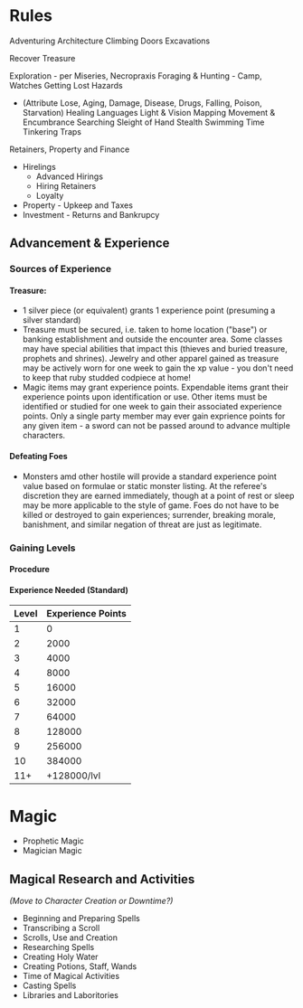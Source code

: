 # Rules

Adventuring
Architecture
Climbing
Doors
Excavations

Recover Treasure

Exploration - per Miseries, Necropraxis
Foraging & Hunting - Camp, Watches
Getting Lost
Hazards 
* (Attribute Lose, Aging, Damage, Disease, Drugs, Falling, Poison, Starvation)
Healing
Languages
Light & Vision
Mapping
Movement & Encumbrance
Searching
Sleight of Hand
Stealth
Swimming
Time
Tinkering
Traps
 
Retainers, Property and Finance
* Hirelings
    * Advanced Hirings
    * Hiring Retainers
    * Loyalty
* Property - Upkeep and Taxes
* Investment - Returns and Bankrupcy


## Advancement & Experience

### Sources of Experience

#### Treasure:
* 1 silver piece (or equivalent) grants 1 experience point (presuming a silver standard)
* Treasure must be secured, i.e. taken to home location ("base") or banking establishment and outside the encounter area.  Some classes may have special abilities that impact this (thieves and buried treasure, prophets and shrines).  Jewelry and other apparel gained as treasure may be actively worn for one week to gain the xp value - you don't need to keep that ruby studded codpiece at home!
* Magic items may grant experience points.  Expendable items grant their experience points upon identification or use.  Other items must be identified or studied for one week to gain their associated experience points. Only a single party member may ever gain exprience points for any given item - a sword can not be passed around to advance multiple characters.

#### Defeating Foes
* Monsters amd other hostile will provide a standard experience point value based on formulae or static monster listing.  At the referee's discretion they are earned immediately, though at a point of rest or sleep may be more applicable to the style of game.  Foes do not have to be killed or destroyed to gain experiences; surrender, breaking morale, banishment, and similar negation of threat are just as legitimate.

### Gaining Levels

#### Procedure

#### Experience Needed (Standard)

| Level | Experience Points |
|-------|------------------- |
|   1   | 0 |
|   2   | 2000 |
|   3   | 4000 |
|   4   | 8000 |
|   5   | 16000 | 
|   6   | 32000 |
|   7   | 64000 |
|   8   | 128000 |
|   9   | 256000 |
|  10   | 384000 | 
|  11+  | +128000/lvl |

# Magic
* Prophetic Magic
* Magician Magic

## Magical Research and Activities
_(Move to Character Creation or Downtime?)_
* Beginning and Preparing Spells
* Transcribing a Scroll
* Scrolls, Use and Creation
* Researching Spells
* Creating Holy Water
* Creating Potions, Staff, Wands
* Time of Magical Activities
* Casting Spells
* Libraries and Laboritories
